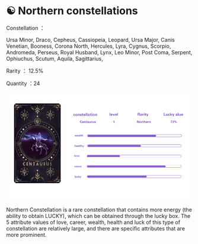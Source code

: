 # ☯ Northern constellations

Constellation ：

Ursa Minor, Draco, Cepheus, Cassiopeia, Leopard, Ursa Major, Canis Venetian, Booness, Corona North, Hercules, Lyra, Cygnus, Scorpio, Andromeda, Perseus, Royal Husband, Lynx, Leo Minor, Post Coma, Serpent, Ophiuchus, Scutum, Aquila, Sagittarius,

Rarity ： 12.5%

Quantity ：24

![](../.gitbook/assets/血条2.png)

Northern Constellation is a rare constellation that contains more energy (the ability to obtain LUCKY), which can be obtained through the lucky box. The 5 attribute values of love, career, wealth, health and luck of this type of constellation are relatively large, and there are specific attributes that are more prominent.

